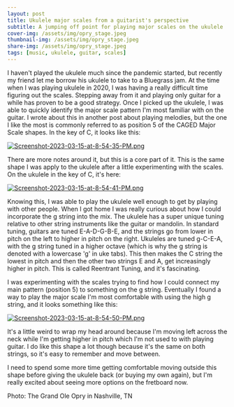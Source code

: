 ```yaml
---
layout: post
title: Ukulele major scales from a guitarist's perspective
subtitle: A jumping off point for playing major scales on the ukulele
cover-img: /assets/img/opry_stage.jpeg
thumbnail-img: /assets/img/opry_stage.jpeg
share-img: /assets/img/opry_stage.jpeg
tags: [music, ukulele, guitar, scales]
---
```


I haven't played the ukulele much since the pandemic started, but recently my friend let me borrow his ukulele to take to a Bluegrass jam. At the time when I was playing ukulele in 2020, I was having a really difficult time figuring out the scales. Stepping away from it and playing only guitar for a while has proven to be a good strategy. Once I picked up the ukulele, I was able to quickly identify the major scale pattern I'm most familiar with on the guitar. I wrote about this in another post about playing melodies, but the one I like the most is commonly referred to as position 5 of the CAGED Major Scale shapes. In the key of C, it looks like this:

[![Screenshot-2023-03-15-at-8-54-35-PM.png](https://i.postimg.cc/8Pqt1r5k/Screenshot-2023-03-15-at-8-54-35-PM.png)](https://postimg.cc/D8Pq60LR)

There are more notes around it, but this is a core part of it. This is the same shape I was apply to the ukulele after a little experimenting with the scales. On the ukulele in the key of C, it's here:

[![Screenshot-2023-03-15-at-8-54-41-PM.png](https://i.postimg.cc/T3Vqf7FQ/Screenshot-2023-03-15-at-8-54-41-PM.png)](https://postimg.cc/PCq8M4t8)

Knowing this, I was able to play the ukulele well enough to get by playing with other people. When I got home I was really curious about how I could incorporate the g string into the mix. The ukulele has a super unique tuning relative to other string instruments like the guitar or mandolin. In standard tuning, guitars are tuned E-A-D-G-B-E, and the strings go from lower in pitch on the left to higher in pitch on the right. Ukuleles are tuned g-C-E-A, with the g string tuned in a higher octave (which is why the g string is denoted with a lowercase 'g' in uke tabs). This then makes the C string the lowest in pitch and then the other two strings E and A, get increasingly higher in pitch. This is called Reentrant Tuning, and it's fascinating. 

I was experimenting with the scales trying to find how I could connect my main pattern (position 5) to something on the g string. Eventually I found a way to play the major scale I'm most comfortable with using the high g string, and it looks something like this:

[![Screenshot-2023-03-15-at-8-54-50-PM.png](https://i.postimg.cc/hjj98Sj3/Screenshot-2023-03-15-at-8-54-50-PM.png)](https://postimg.cc/XZRG469w)

It's a little weird to wrap my head around because I'm moving left across the neck while I'm getting higher in pitch which I'm not used to with playing guitar. I do like this shape a lot though because it's the same on both strings, so it's easy to remember and move between.

I need to spend some more time getting comfortable moving outside this shape before giving the ukulele back (or buying my own again), but I'm really excited about seeing more options on the fretboard now.

Photo: The Grand Ole Opry in Nashville, TN